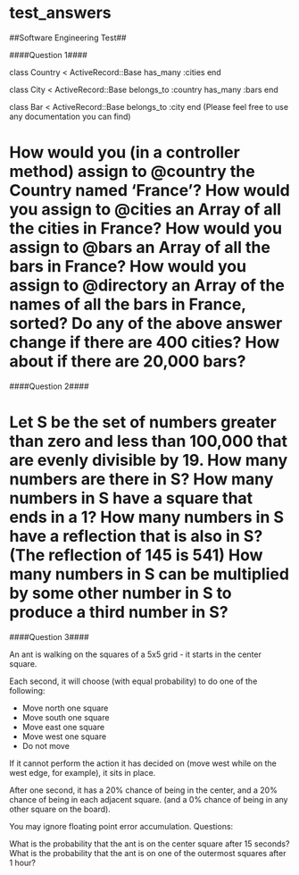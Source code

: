 # test_answers

##Software Engineering Test##

####Question 1####

class Country < ActiveRecord::Base
  has_many :cities
end

class City < ActiveRecord::Base
  belongs_to :country
  has_many :bars
end

class Bar < ActiveRecord::Base
  belongs_to :city
end
(Please feel free to use any documentation you can find)

How would you (in a controller method) assign to @country the Country named ‘France’?
How would you assign to @cities an Array of all the cities in France?
How would you assign to @bars an Array of all the bars in France?
How would you assign to @directory an Array of the names of all the bars in France, sorted?
Do any of the above answer change if there are 400 cities?
How about if there are 20,000 bars?
===

####Question 2####

Let S be the set of numbers greater than zero and less than 100,000
that are evenly divisible by 19.
How many numbers are there in S?
How many numbers in S have a square that ends in a 1?
How many numbers in S have a reflection that is also in S? (The reflection of 145 is 541)
How many numbers in S can be multiplied by some other number in S to produce a third number in S?
===

####Question 3####

An ant is walking on the squares of a 5x5 grid - it starts in the center square.

Each second, it will choose (with equal probability)
to do one of the following:

- Move north one square
- Move south one square
- Move east one square
- Move west one square
- Do not move

If it cannot perform the action it has decided on (move west while on the 
west edge, for example), it sits in place.

After one second, it has a 20% chance of being in the center, and a 20% chance
of being in each adjacent square. (and a 0% chance of being in any
other square on the board).

You may ignore floating point error accumulation.
Questions:

What is the probability that the ant is on the center square after 15 seconds?
What is the probability that the ant is on one of the outermost squares after 1 hour?